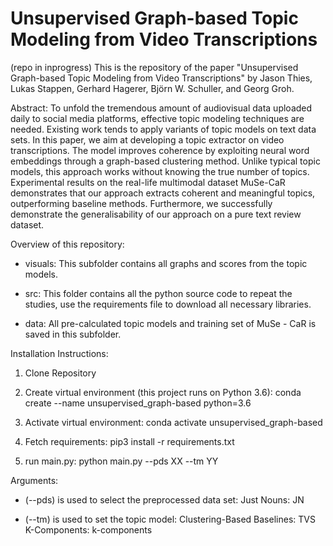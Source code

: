 # Unsupervised Graph-based Topic Modeling from Video Transcriptions
(repo in inprogress)
This is the repository of the paper
"Unsupervised Graph-based Topic Modeling from Video Transcriptions"
by Jason Thies, Lukas Stappen, Gerhard Hagerer, Björn W. Schuller, and Georg Groh.


Abstract:
To unfold the tremendous amount of audiovisual data uploaded daily to social media platforms, effective topic modeling techniques are needed. Existing work tends to apply variants of topic models on text data sets. In this paper,  we aim at developing a topic extractor on video transcriptions. The model improves coherence by exploiting neural word embeddings through a graph-based clustering method. Unlike typical topic models, this approach works without knowing the true number of topics. Experimental results on the real-life multimodal dataset MuSe-CaR demonstrates that our approach extracts coherent and meaningful topics, outperforming baseline methods. Furthermore, we successfully demonstrate the generalisability of our approach on a pure text review dataset.





Overview of this repository:
- visuals:
      This subfolder contains all graphs and scores from the topic models.

- src:
      This folder contains all the python source code to repeat the studies,
      use the requirements file to download all necessary libraries.

- data:
      All pre-calculated topic models and training set of MuSe - CaR
      is saved in this subfolder.




Installation Instructions:


1. Clone Repository


2. Create virtual environment (this project runs on Python 3.6):
    conda create --name unsupervised_graph-based python=3.6


3. Activate virtual environment:
    conda activate unsupervised_graph-based


3. Fetch requirements:
    pip3 install -r requirements.txt


4. run main.py:
    python main.py --pds XX --tm YY


Arguments:
- (--pds) is used to select the preprocessed data set:
    Just Nouns: JN

- (--tm) is used to set the topic model:
    Clustering-Based Baselines: TVS
    K-Components: k-components
